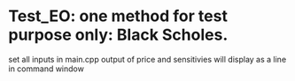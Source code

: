 # Test_EO: one method for test purpose only: Black Scholes. 
set all inputs in main.cpp
output of price and sensitivies will display as a line in command window
